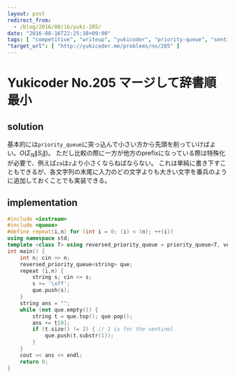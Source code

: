 ```yaml
---
layout: post
redirect_from:
  - /blog/2016/08/16/yuki-205/
date: "2016-08-16T22:25:38+09:00"
tags: [ "competitive", "writeup", "yukicoder", "priority-queue", "sentinel" ]
"target_url": [ "http://yukicoder.me/problems/no/205" ]
---
```


# Yukicoder No.205 マージして辞書順最小

## solution

基本的には`priority_queue`に突っ込んで小さい方から先頭を削っていけばよい。$O(\Sigma_N\|S_i\|)$。
ただし比較の際に一方が他方のprefixになっている際は特殊化が必要で、例えば`za`は`z`より小さくならねばならない。
これは単純に書き下すこともできるが、各文字列の末尾に入力のどの文字よりも大きい文字を番兵のように追加しておくことでも実装できる。

## implementation

``` c++
#include <iostream>
#include <queue>
#define repeat(i,n) for (int i = 0; (i) < (n); ++(i))
using namespace std;
template <class T> using reversed_priority_queue = priority_queue<T, vector<T>, greater<T> >;
int main() {
    int n; cin >> n;
    reversed_priority_queue<string> que;
    repeat (i,n) {
        string s; cin >> s;
        s += '\xff';
        que.push(s);
    }
    string ans = "";
    while (not que.empty()) {
        string t = que.top(); que.pop();
        ans += t[0];
        if (t.size() != 2) { // 1 is for the sentinel
            que.push(t.substr(1));
        }
    }
    cout << ans << endl;
    return 0;
}
```
